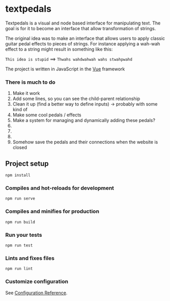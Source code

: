 # textpedals

Textpedals is a visual and node based interface for manipulating text. The goal is for it to become an interface that allow transformation of strings.

The original idea was to make an interface that allows users to apply classic guitar pedal effects to pieces of strings. For instance applying a wah-wah effect to a string might result in something like this:

`This idea is stupid` ==> `Thwahs wahdwahwah wahs stwahpwahd`



The project is written in JavaScript in the [Vue](https://github.com/vuejs/vue) framework

### There is much to do

1. Make it work
2. Add some lines, so you can see the child-parent  relationship
3. Clean it up (find a better way to define inputs) -> probably with some kind of 
4. Make some cool pedals / effects
5. Make a system for managing and dynamically adding these pedals?
6.  
7.  
8.  
9. Somehow save the pedals and their connections when the website is closed



## Project setup

```
npm install
```

### Compiles and hot-reloads for development
```
npm run serve
```

### Compiles and minifies for production
```
npm run build
```

### Run your tests
```
npm run test
```

### Lints and fixes files
```
npm run lint
```

### Customize configuration
See [Configuration Reference](https://cli.vuejs.org/config/).
